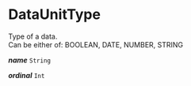 

# DataUnitType



Type of a data. <br/> Can be either of: BOOLEAN, DATE, NUMBER, STRING

  
<article>

***name*** `String` 

</article>
<article>

***ordinal*** `Int` 

</article>

